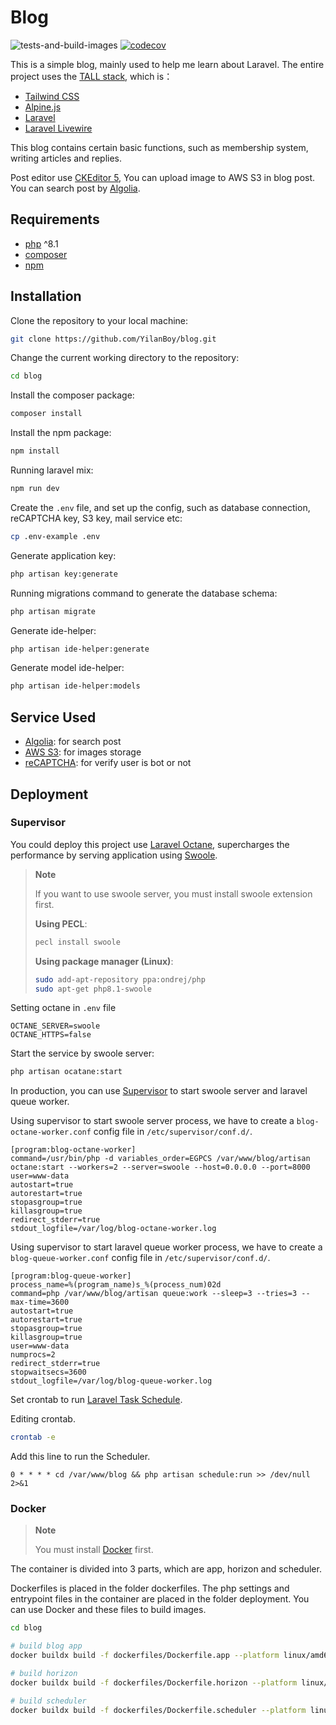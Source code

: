 # Blog

![tests-and-build-images](https://github.com/YilanBoy/blog/actions/workflows/tests-and-build-images.yml/badge.svg)
[![codecov](https://codecov.io/gh/YilanBoy/blog/branch/main/graph/badge.svg?token=K2V2ANX2LW)](https://codecov.io/gh/YilanBoy/blog)

This is a simple blog, mainly used to help me learn about Laravel. The entire project uses
the [TALL stack](https://tallstack.dev/), which is：

- [Tailwind CSS](https://tailwindcss.com/)
- [Alpine.js](https://alpinejs.dev/)
- [Laravel](https://laravel.com/)
- [Laravel Livewire](https://livewire.laravel.com/)

This blog contains certain basic functions, such as membership system, writing articles and replies.

Post editor use [CKEditor 5](https://ckeditor.com/), You can upload image to AWS S3 in blog post. You can search post
by [Algolia](https://www.algolia.com/).

## Requirements

- [php](https://www.php.net/) ^8.1
- [composer](https://getcomposer.org/)
- [npm](https://www.npmjs.com/)

## Installation

Clone the repository to your local machine:

```sh
git clone https://github.com/YilanBoy/blog.git
```

Change the current working directory to the repository:

```sh
cd blog
```

Install the composer package:

```sh
composer install
```

Install the npm package:

```sh
npm install
```

Running laravel mix:

```sh
npm run dev
```

Create the `.env` file, and set up the config, such as database connection, reCAPTCHA key, S3 key, mail service etc:

```sh
cp .env-example .env
```

Generate application key:

```sh
php artisan key:generate
```

Running migrations command to generate the database schema:

```sh
php artisan migrate
```

Generate ide-helper:

```sh
php artisan ide-helper:generate
```

Generate model ide-helper:

```sh
php artisan ide-helper:models
```

## Service Used

- [Algolia](https://www.algolia.com/): for search post
- [AWS S3](https://aws.amazon.com/tw/s3/): for images storage
- [reCAPTCHA](https://www.google.com/recaptcha/about/): for verify user is bot or not

## Deployment

### Supervisor

You could deploy this project use [Laravel Octane](https://laravel.com/docs/9.x/octane), supercharges the performance by
serving application using [Swoole](https://github.com/swoole/swoole-src).

> **Note**
>
> If you want to use swoole server, you must install swoole extension first.
>
> **Using PECL**:
>
> ```sh
> pecl install swoole
> ```
>
> **Using package manager (Linux)**:
>
> ```sh
> sudo add-apt-repository ppa:ondrej/php
> sudo apt-get php8.1-swoole
> ```

Setting octane in `.env` file

```text
OCTANE_SERVER=swoole
OCTANE_HTTPS=false
```

Start the service by swoole server:

```sh
php artisan ocatane:start
```

In production, you can use [Supervisor](https://github.com/Supervisor/supervisor) to start swoole server and laravel
queue
worker.

Using supervisor to start swoole server process, we have to create a `blog-octane-worker.conf` config file
in `/etc/supervisor/conf.d/`.

```text
[program:blog-octane-worker]
command=/usr/bin/php -d variables_order=EGPCS /var/www/blog/artisan octane:start --workers=2 --server=swoole --host=0.0.0.0 --port=8000
user=www-data
autostart=true
autorestart=true
stopasgroup=true
killasgroup=true
redirect_stderr=true
stdout_logfile=/var/log/blog-octane-worker.log
```

Using supervisor to start laravel queue worker process, we have to create a `blog-queue-worker.conf` config file
in `/etc/supervisor/conf.d/`.

```text
[program:blog-queue-worker]
process_name=%(program_name)s_%(process_num)02d
command=php /var/www/blog/artisan queue:work --sleep=3 --tries=3 --max-time=3600
autostart=true
autorestart=true
stopasgroup=true
killasgroup=true
user=www-data
numprocs=2
redirect_stderr=true
stopwaitsecs=3600
stdout_logfile=/var/log/blog-queue-worker.log
```

Set crontab to run [Laravel Task Schedule](https://laravel.com/docs/9.x/scheduling).

Editing crontab.

```sh
crontab -e
```

Add this line to run the Scheduler.

```text
0 * * * * cd /var/www/blog && php artisan schedule:run >> /dev/null 2>&1
```

### Docker

> **Note**
>
> You must install [Docker](https://www.docker.com/) first.

The container is divided into 3 parts, which are app, horizon and scheduler.

Dockerfiles is placed in the folder dockerfiles. The php settings and entrypoint files in the container are placed in
the folder deployment. You can use Docker and these files to build images.

```sh
cd blog

# build blog app
docker buildx build -f dockerfiles/Dockerfile.app --platform linux/amd64,linux/arm64 --push -t blog:latest .

# build horizon
docker buildx build -f dockerfiles/Dockerfile.horizon --platform linux/amd64,linux/arm64 --push -t blog-horizon:latest .

# build scheduler
docker buildx build -f dockerfiles/Dockerfile.scheduler --platform linux/amd64,linux/arm64 --push -t blog-scheduler:latest .
```
